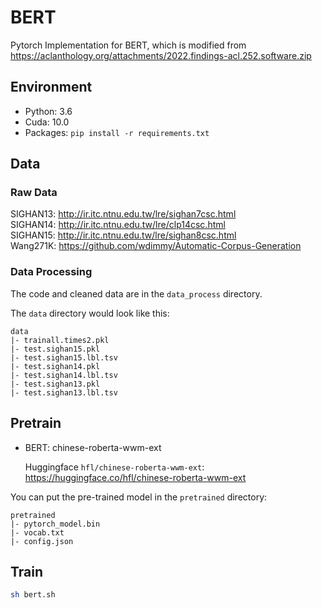 # BERT

Pytorch Implementation for BERT, which is modified from https://aclanthology.org/attachments/2022.findings-acl.252.software.zip

## Environment
- Python: 3.6
- Cuda: 10.0
- Packages: `pip install -r requirements.txt`

## Data

### Raw Data
SIGHAN13: http://ir.itc.ntnu.edu.tw/lre/sighan7csc.html  
SIGHAN14: http://ir.itc.ntnu.edu.tw/lre/clp14csc.html  
SIGHAN15: http://ir.itc.ntnu.edu.tw/lre/sighan8csc.html  
Wang271K: https://github.com/wdimmy/Automatic-Corpus-Generation

### Data Processing
The code and cleaned data are in the `data_process` directory.

The `data` directory would look like this:
```
data
|- trainall.times2.pkl
|- test.sighan15.pkl
|- test.sighan15.lbl.tsv
|- test.sighan14.pkl
|- test.sighan14.lbl.tsv
|- test.sighan13.pkl
|- test.sighan13.lbl.tsv
```

## Pretrain

- BERT: chinese-roberta-wwm-ext

    Huggingface `hfl/chinese-roberta-wwm-ext`: https://huggingface.co/hfl/chinese-roberta-wwm-ext  

You can put the pre-trained model in the `pretrained` directory:
```
pretrained
|- pytorch_model.bin
|- vocab.txt
|- config.json
```

## Train
```sh
sh bert.sh
```
